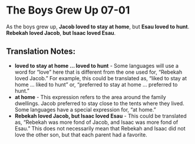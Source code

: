 The Boys Grew Up 07-01
========================


As the boys grew up, **Jacob loved to stay at home**, but **Esau loved
to hunt**.  **Rebekah loved Jacob**, **but Isaac loved Esau**.

Translation Notes:
------------------

-   **loved to stay at home … loved to hunt** - Some languages will use
    a word for “love” here that is different from the one used for,
    “Rebekah loved Jacob.” For example, this could be translated as,
    “liked to stay at home … liked to hunt” or, “preferred to
    stay at home … preferred to hunt.”
-   **at home** - This expression refers to the area around the family
    dwellings. Jacob preferred to stay close to the tents where they
    lived. Some languages have a special expression for, “at home.”
-   **Rebekah loved Jacob, but Isaac loved Esau** - This could be
    translated as, “Rebekah was more fond of Jacob, and Isaac was more
    fond of Esau.” This does not necessarily mean that Rebekah and
    Isaac did not love the other son, but that each parent had a favorite.

